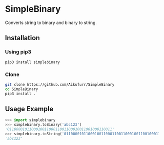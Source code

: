 # SimpleBinary
Converts string to binary and binary to string.

## Installation
### Using pip3
`pip3 install simplebinary`
### Clone
```bash
git clone https://github.com/Aikufurr/SimpleBinary
cd SimpleBinary
pip3 install .
```


## Usage Example
```python
>>> import simplebinary
>>> simplebinary.toBinary('abc123')
'011000010110001001100011001100010011001000110011'
>>> simplebinary.toString('011000010110001001100011001100010011001000110011')
'abc123'

```
